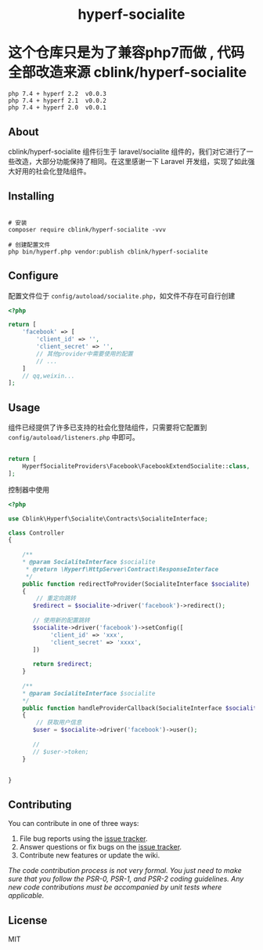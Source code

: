 <h1 align="center"> hyperf-socialite </h1>

# 这个仓库只是为了兼容php7而做 , 代码全部改造来源 cblink/hyperf-socialite
```
php 7.4 + hyperf 2.2  v0.0.3
php 7.4 + hyperf 2.1  v0.0.2
php 7.4 + hyperf 2.0  v0.0.1
```

## About
cblink/hyperf-socialite 组件衍生于 laravel/socialite 组件的，我们对它进行了一些改造，大部分功能保持了相同。在这里感谢一下 Laravel 开发组，实现了如此强大好用的社会化登陆组件。


## Installing

```shell

# 安装
composer require cblink/hyperf-socialite -vvv

# 创建配置文件
php bin/hyperf.php vendor:publish cblink/hyperf-socialite

```

## Configure

配置文件位于 `config/autoload/socialite.php`，如文件不存在可自行创建

```php
<?php

return [
    'facebook' => [
        'client_id' => '',
        'client_secret' => '',
        // 其他provider中需要使用的配置
        // ...
    ]   
    // qq,weixin...    
];

```


## Usage

组件已经提供了许多已支持的社会化登陆组件，只需要将它配置到 `config/autoload/listeners.php` 中即可。

```php

return [
    HyperfSocialiteProviders\Facebook\FacebookExtendSocialite::class,
];

```

控制器中使用
```php
<?php

use Cblink\Hyperf\Socialite\Contracts\SocialiteInterface;

class Controller 
{
    
    /**
    * @param SocialiteInterface $socialite
     * @return \Hyperf\HttpServer\Contract\ResponseInterface
     */
    public function redirectToProvider(SocialiteInterface $socialite)
    {
        // 重定向跳转
       $redirect = $socialite->driver('facebook')->redirect();
       
       // 使用新的配置跳转
       $socialite->driver('facebook')->setConfig([
            'client_id' => 'xxx',
            'client_secret' => 'xxxx',
       ])  
       
       return $redirect; 
    }
    
    /**
    * @param SocialiteInterface $socialite
    */
    public function handleProviderCallback(SocialiteInterface $socialite)
    {
        // 获取用户信息
       $user = $socialite->driver('facebook')->user();
       
       //
       // $user->token;
    }


}

```


## Contributing

You can contribute in one of three ways:

1. File bug reports using the [issue tracker](https://github.com/cblink/hyperf-socialite/issues).
2. Answer questions or fix bugs on the [issue tracker](https://github.com/cblink/hyperf-socialite/issues).
3. Contribute new features or update the wiki.

_The code contribution process is not very formal. You just need to make sure that you follow the PSR-0, PSR-1, and PSR-2 coding guidelines. Any new code contributions must be accompanied by unit tests where applicable._

## License

MIT

